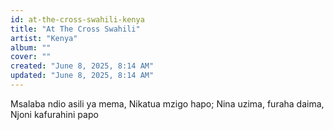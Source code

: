 ```yaml
---
id: at-the-cross-swahili-kenya
title: "At The Cross Swahili"
artist: "Kenya"
album: ""
cover: ""
created: "June 8, 2025, 8:14 AM"
updated: "June 8, 2025, 8:14 AM"
---
```


Msalaba ndio asili ya mema,
Nikatua mzigo hapo;
Nina uzima, furaha daima,
Njoni kafurahini papo